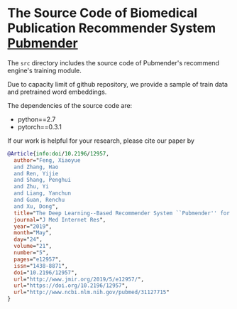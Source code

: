 # The Source Code of Biomedical Publication Recommender System **[Pubmender](https://www.keaml.cn:8081/)**

The `src` directory includes the source code of Pubmender's recommend engine's training module.

Due to capacity limit of github repository, we provide a sample of train data and pretrained word embeddings.

The dependencies of the source code are:

* python==2.7
* pytorch==0.3.1

If our work is helpful for your research, please cite our paper by

```bibtex
@Article{info:doi/10.2196/12957,
  author="Feng, Xiaoyue
  and Zhang, Hao
  and Ren, Yijie
  and Shang, Penghui
  and Zhu, Yi
  and Liang, Yanchun
  and Guan, Renchu
  and Xu, Dong",
  title="The Deep Learning--Based Recommender System ``Pubmender'' for Choosing a Biomedical Publication Venue: Development and Validation Study",
  journal="J Med Internet Res",
  year="2019",
  month="May",
  day="24",
  volume="21",
  number="5",
  pages="e12957",
  issn="1438-8871",
  doi="10.2196/12957",
  url="http://www.jmir.org/2019/5/e12957/",
  url="https://doi.org/10.2196/12957",
  url="http://www.ncbi.nlm.nih.gov/pubmed/31127715"
}
```

